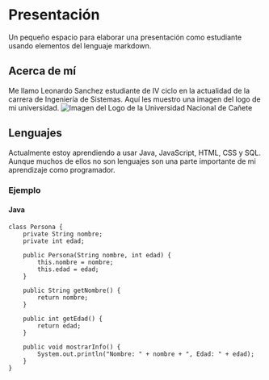 # Presentación
Un pequeño espacio para elaborar una presentación como estudiante usando elementos del lenguaje markdown.
## Acerca de mí
Me llamo Leonardo Sanchez estudiante de IV ciclo en la actualidad de la carrera de Ingeniería de Sistemas.
Aquí les muestro una imagen del logo de mi universidad.
![Imagen del Logo de la Universidad Nacional de Cañete](https://portal.undc.edu.pe/wp-content/uploads/2019/12/logo.jpg)
## Lenguajes
Actualmente estoy aprendiendo a usar Java, JavaScript, HTML, CSS y SQL. Aunque muchos de ellos no son lenguajes son una parte importante de mi aprendizaje como programador.
### Ejemplo
#### Java
```
class Persona {
    private String nombre;
    private int edad;

    public Persona(String nombre, int edad) {
        this.nombre = nombre;
        this.edad = edad;
    }

    public String getNombre() {
        return nombre;
    }

    public int getEdad() {
        return edad;
    }

    public void mostrarInfo() {
        System.out.println("Nombre: " + nombre + ", Edad: " + edad);
    }
}
```
